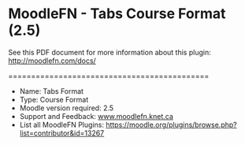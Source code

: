 MoodleFN - Tabs Course Format (2.5)
============================================

See this PDF document for more information about this plugin: http://moodlefn.com/docs/ 

============================================

- Name: Tabs Format
- Type: Course Format
- Moodle version required: 2.5
- Support and Feedback: www.moodlefn.knet.ca 
- List all MoodleFN Plugins: https://moodle.org/plugins/browse.php?list=contributor&id=13267

